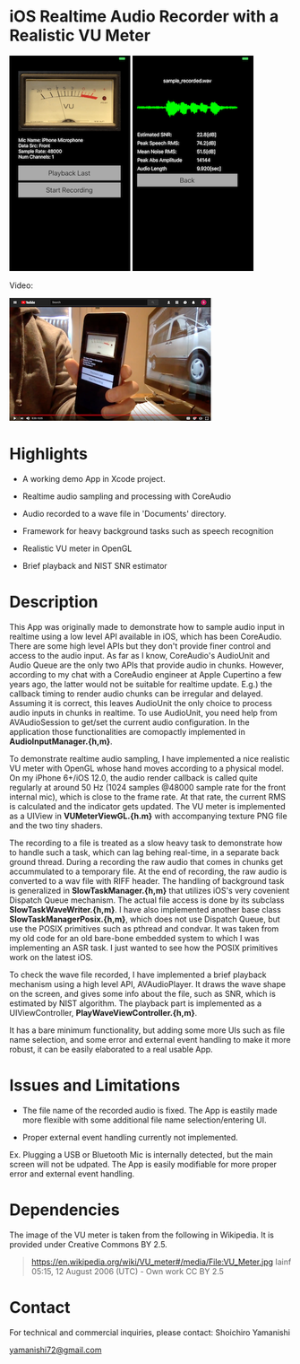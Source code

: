 # iOS Realtime Audio Recorder with a Realistic VU Meter

![alt text](docs/readme/main_screen.png "Main Screen")
![alt text](docs/readme/play_screen.png "Play Screen")

Video:

[![alt text](docs/readme/youtube_thumbnail.png "Youtube Thumbnail")](https://youtu.be/LAM0Uln6PAQ)


# Highlights

* A working demo App in Xcode project.

* Realtime audio sampling and processing with CoreAudio

* Audio recorded to a wave file in 'Documents' directory.

* Framework for heavy background tasks such as speech recognition

* Realistic VU meter in OpenGL

* Brief playback and NIST SNR estimator


# Description

  This App was originally made to demonstrate how to sample audio input in
realtime using a low level API available in iOS, which has been CoreAudio.
There are some high level APIs but they don't provide finer control and access
to the audio input.
As far as I know, CoreAudio's AudioUnit and Audio Queue are the only two APIs
that provide audio in chunks.
However, according to my chat with a CoreAudio engineer at Apple Cupertino
a few years ago, the latter would not be suitable for realtime update.
E.g.) the callback timing to render audio chunks can be irregular and delayed.
Assuming it is correct, this leaves AudioUnit the only choice to process audio
inputs in chunks in realtime.
To use AudioUnit, you need help from AVAudioSession to get/set the current 
audio configuration.
In the application those functionalities are comopactly implemented in
**AudioInputManager.{h,m}**.

  To demonstrate realtime audio sampling, I have implemented a nice realistic
VU meter with OpenGL whose hand moves according to a physical model.
On my iPhone 6+/iOS 12.0, the audio render callback is called quite regularly
at around 50 Hz (1024 samples @48000 sample rate for the front internal mic),
which is close to the frame rate. At that rate, the current RMS is calculated
and the indicator gets updated.
The VU meter is implemented as a UIView in **VUMeterViewGL.{h.m}** with 
accompanying texture PNG file and the two tiny shaders.

  The recording to a file is treated as a slow heavy task to demonstrate
how to handle such a task, which can lag behing real-time, in a separate
back ground thread.
During a recording the raw audio that comes in chunks get accummulated to a 
temporary file.
At the end of recording, the raw audio is converted to a wav file with RIFF 
header.
The handling of background task is generalized in **SlowTaskManager.{h,m}**
that utilizes iOS's very covenient Dispatch Queue mechanism.
The actual file access is done by its subclass **SlowTaskWaveWriter.{h,m}**.
I have also implemented another base class **SlowTaskManagerPosix.{h,m}**,
 which does not use Dispatch Queue, but use the POSIX primitives such as 
pthread and condvar.
It was taken from my old code for an old bare-bone embedded system to which
I was implementing an ASR task.
I just wanted to see how the POSIX primitives work on the latest iOS.

  To check the wave file recorded, I have implemented a brief playback
mechanism using a high level API, AVAudioPlayer.
It draws the wave shape on the screen, and gives some info about the file,
such as SNR, which is estimated by NIST algorithm.
The playback part is implemented as a UIViewController,
**PlayWaveViewController.{h,m}**.

It has a bare minimum functionality, but adding some more UIs such as
file name selection, and some error and external event handling to make
it more robust, it can be easily elaborated to a real usable App.


# Issues and Limitations

* The file name of the recorded audio is fixed.
The App is eastily made more flexible with some additional file name
selection/entering UI.

* Proper external event handling currently not implemented.

Ex. Plugging a USB or Bluetooth Mic is internally detected,
but the main screen will not be udpated.
The App is easily modifiable for more proper error and external event handling.

# Dependencies

The image of the VU meter is taken from the following in Wikipedia.
It is provided under Creative Commons BY 2.5.

>   https://en.wikipedia.org/wiki/VU_meter#/media/File:VU_Meter.jpg
>   Iainf 05:15, 12 August 2006 (UTC) - Own work CC BY 2.5

# Contact

For technical and commercial inquiries, please contact: Shoichiro Yamanishi

yamanishi72@gmail.com